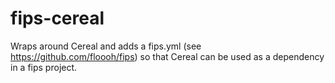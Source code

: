 fips-cereal
========

Wraps around Cereal and adds a fips.yml (see https://github.com/floooh/fips) so that Cereal can be used as a dependency in a fips project.
